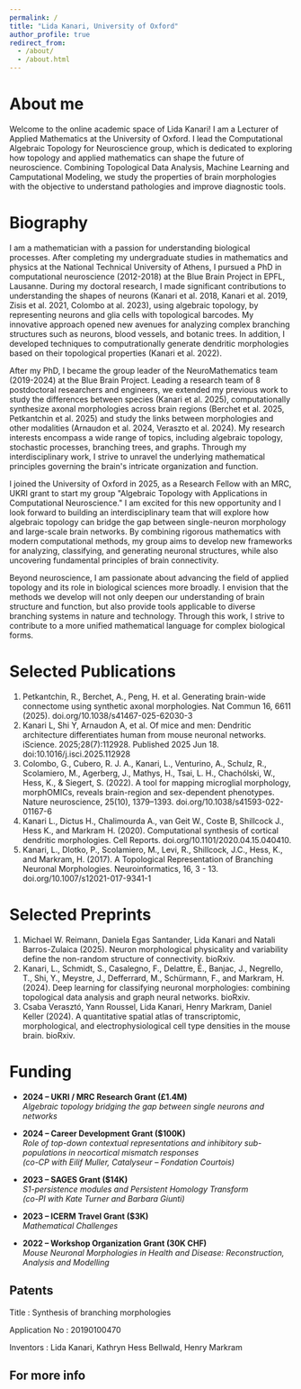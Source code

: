 ```yaml
---
permalink: /
title: "Lida Kanari, University of Oxford"
author_profile: true
redirect_from: 
  - /about/
  - /about.html
---
```


About me 
======

Welcome to the online academic space of Lida Kanari! I am a Lecturer of Applied Mathematics at the University of Oxford. I lead the Computational Algebraic Topology for Neuroscience group, which is dedicated to exploring how topology and applied mathematics can shape the future of neuroscience. Combining Topological Data Analysis, Machine Learning and Camputational Modeling, we study the properties of brain morphologies with the objective to understand pathologies and improve diagnostic tools.

Biography 
======

I am a mathematician with a passion for understanding biological processes. After completing my undergraduate studies in mathematics and physics at the National Technical University of Athens, I pursued a PhD in computational neuroscience (2012-2018) at the Blue Brain Project in EPFL, Lausanne. During my doctoral research, I made significant contributions to understanding the shapes of neurons (Kanari et al. 2018, Kanari et al. 2019, Zisis et al. 2021, Colombo at al. 2023), using algebraic topology, by representing neurons and glia cells with topological barcodes. My innovative approach opened new avenues for analyzing complex branching structures such as neurons, blood vessels, and botanic trees. In addition, I developed techniques to computrationally generate dendritic morphologies based on their topological properties (Kanari et al. 2022). 

After my PhD, I became the group leader of the NeuroMathematics team (2019-2024) at the Blue Brain Project. Leading a research team of 8 postdoctoral researchers and engineers, we extended my previous work to study the differences between species (Kanari et al. 2025), computationally synthesize axonal morphologies across brain regions (Berchet et al. 2025, Petkantchin et al. 2025) and study the links between morphologies and other modalities (Arnaudon et al. 2024, Veraszto et al. 2024). My research interests encompass a wide range of topics, including algebraic topology, stochastic processes, branching trees, and graphs. Through my interdisciplinary work, I strive to unravel the underlying mathematical principles governing the brain's intricate organization and function.

I joined the University of Oxford in 2025, as a Research Fellow with an MRC, UKRI grant to start my group "Algebraic Topology with Applications in Computational Neuroscience." I am excited for this new opportunity and I look forward to building an interdisciplinary team that will explore how algebraic topology can bridge the gap between single-neuron morphology and large-scale brain networks. By combining rigorous mathematics with modern computational methods, my group aims to develop new frameworks for analyzing, classifying, and generating neuronal structures, while also uncovering fundamental principles of brain connectivity.

Beyond neuroscience, I am passionate about advancing the field of applied topology and its role in biological sciences more broadly. I envision that the methods we develop will not only deepen our understanding of brain structure and function, but also provide tools applicable to diverse branching systems in nature and technology. Through this work, I strive to contribute to a more unified mathematical language for complex biological forms.


Selected Publications
======
1. Petkantchin, R., Berchet, A., Peng, H. et al. Generating brain-wide connectome using synthetic axonal morphologies. Nat Commun 16, 6611 (2025). doi.org/10.1038/s41467-025-62030-3
2. Kanari L, Shi Y, Arnaudon A, et al. Of mice and men: Dendritic architecture differentiates human from mouse neuronal networks. iScience. 2025;28(7):112928. Published 2025 Jun 18. doi:10.1016/j.isci.2025.112928
3. Colombo, G., Cubero, R. J. A., Kanari, L., Venturino, A., Schulz, R., Scolamiero, M., Agerberg, J., Mathys, H., Tsai, L. H., Chachólski, W., Hess, K., & Siegert, S. (2022). A tool for mapping microglial morphology, morphOMICs, reveals brain-region and sex-dependent phenotypes. Nature neuroscience, 25(10), 1379–1393. doi.org/10.1038/s41593-022-01167-6
4. Kanari L., Dictus H., Chalimourda A., van Geit W., Coste B, Shillcock J., Hess K., and Markram H. (2020). Computational synthesis of cortical dendritic morphologies. Cell Reports. doi.org/10.1101/2020.04.15.040410. 
5. Kanari, L., Dlotko, P., Scolamiero, M., Levi, R., Shillcock, J.C., Hess, K., and Markram, H. (2017). A Topological Representation of Branching Neuronal Morphologies. Neuroinformatics, 16, 3 - 13. doi.org/10.1007/s12021-017-9341-1

Selected Preprints
======

1. Michael W. Reimann, Daniela Egas Santander, Lida Kanari and Natali Barros-Zulaica (2025).  Neuron morphological physicality and variability define the non-random structure of connectivity. bioRxiv.
2. Kanari, L., Schmidt, S., Casalegno, F., Delattre, É., Banjac, J., Negrello, T., Shi, Y., Meystre, J., Defferrard, M., Schürmann, F., and Markram, H. (2024). Deep learning for classifying neuronal morphologies: combining topological data analysis and graph neural networks. bioRxiv.
3. Csaba Verasztó, Yann Roussel, Lida Kanari, Henry Markram, Daniel Keller (2024). A quantitative spatial atlas of transcriptomic, morphological, and electrophysiological cell type densities in the mouse brain. bioRxiv.

Funding
======

- **2024 – UKRI / MRC Research Grant (£1.4M)**  
  *Algebraic topology bridging the gap between single neurons and networks*  

- **2024 – Career Development Grant ($100K)**  
  *Role of top-down contextual representations and inhibitory sub-populations in neocortical mismatch responses*  
  *(co-CP with Eilif Muller, Catalyseur – Fondation Courtois)*  

- **2023 – SAGES Grant ($14K)**  
  *S1-persistence modules and Persistent Homology Transform*  
  *(co-PI with Kate Turner and Barbara Giunti)*  

- **2023 – ICERM Travel Grant ($3K)**  
  *Mathematical Challenges*  

- **2022 – Workshop Organization Grant (30K CHF)**  
  *Mouse Neuronal Morphologies in Health and Disease: Reconstruction, Analysis and Modelling*

Patents
------

Title : Synthesis of branching morphologies


Application No : 20190100470


Inventors : Lida Kanari, Kathryn Hess Bellwald, Henry Markram


For more info
------


